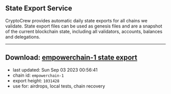 ## State Export Service
CryptoCrew provides automatic daily state exports for all chains we validate. State export files can be used as genesis files and are a snapshot of the current blockchain state, including all validators, accounts, balances and delegations.

---
**Download: [empowerchain-1 state export](https://dl.ccvalidators.com/SERVICE/empowerchain/empowerchain-1_export_1031428.json)**
---

- last updated: Sun Sep 03 2023 00:56:41
- chain id: `empowerchain-1`
- export height: `1031428`
- use for: airdrops, local tests, chain recovery
